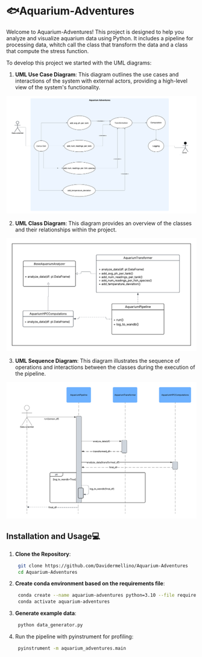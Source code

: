 # 🐟Aquarium-Adventures

Welcome to Aquarium-Adventures! This project is designed to help you analyze and visualize aquarium data using Python. It includes a pipeline for processing data, whitch call the class that transform the data and a class that compute the stress function.

To develop this project we started with the UML diagrams: 

1. **UML Use Case Diagram**: This diagram outlines the use cases and interactions of the system with external actors, providing a high-level view of the system's functionality.

<img src="UML/Use_Case_Diagram.png" alt="UML Use Case" width="600">

2. **UML Class Diagram**: This diagram provides an overview of the classes and their relationships within the project.

<img src="UML/Class_diagram.png" alt="UML Class Diagram" width="600">

3. **UML Sequence Diagram**: This diagram illustrates the sequence of operations and interactions between the classes during the execution of the pipeline. 

<img src="UML/Sequence_diagram.png" alt="UML Sequence Diagram" width="600">

## Installation and Usage💻


1. **Clone the Repository**: 
   ```bash
    git clone https://github.com/Davidermellino/Aquarium-Adventures
    cd Aquarium-Adventures
    ```

2. **Create conda environment based on the requirements file**:
   ```bash
    conda create --name aquarium-adventures python=3.10 --file requirements.txt
    conda activate aquarium-adventures
   ```

3. **Generate example data**:
    ```bash
     python data_generator.py
    ```

4. Run the pipeline with pyinstrument for profiling:
   ```bash
    pyinstrument -m aquarium_adventures.main
   ```

